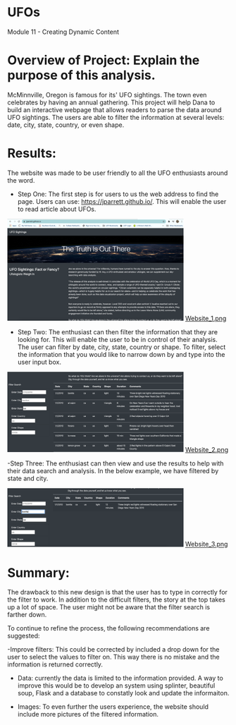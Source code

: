 # UFOs
Module 11 - Creating Dynamic Content

# Overview of Project: Explain the purpose of this analysis.
McMinnville, Oregon is famous for its' UFO sightings.    The town even celebrates by having an annual gathering.    This project will help Dana to build an interactive webpage that allows readers to parse the data around UFO sightings.   The users are able to filter the information at several levels:  date, city, state, country, or even shape.  

# Results: 
The website was made to be user friendly to all the UFO enthusiasts around the word.  

- Step One:  The first step is for users to us the web address to find the page.   Users can use:  https://jparrett.github.io/.  This will enable the user to read article about UFOs.

<img src="/static/images/Website_1.png" width="400"> [Website_1.png](/static/images/Website_1.png)

- Step Two:  The enthusiast can then filter the information that they are looking for.   This will enable the user to be in control of their analysis.   The user can filter by date, city, state, country or shape.    To filter, select the information that you would like to narrow down by and type into the user input box.

<img src="/static/images/Website_2.png" width="400"> [Website_2.png](/static/images/Website_2.png)

-Step Three: The enthusiast can then view and use the results to help with their data search and analysis.    In the below example, we have filtered by state and city.  

<img src="/static/images/Website_3.png" width="400"> [Website_3.png](/static/images/Website_3.png)


# Summary: 

The drawback to this new design is that the user has to type in correctly for the filter to work.   In addition to the difficult filters, the story at the top takes up a lot of space.   The user might not be aware that the filter search is farther down. 

To continue to refine the process, the following recommendations are suggested:

-Improve filters:  This could be corrected by included a drop down for the user to select the values to filter on.   This way there is no mistake and the information is returned correctly.

- Data:   currently the data is limited to the information provided.    A way to improve this would be to develop an system using splinter, beautiful soup, Flask and a database to constatly look and update the informaiton.

- Images:  To even further the users experience, the website should include more pictures of the filtered information.    

